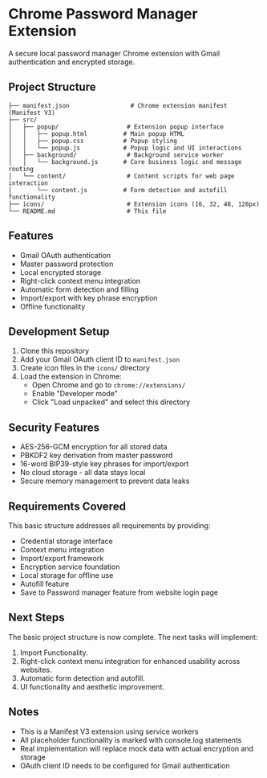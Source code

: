# Chrome Password Manager Extension

A secure local password manager Chrome extension with Gmail authentication and encrypted storage.

## Project Structure

```
├── manifest.json                 # Chrome extension manifest (Manifest V3)
├── src/
│   ├── popup/                   # Extension popup interface
│   │   ├── popup.html          # Main popup HTML
│   │   ├── popup.css           # Popup styling
│   │   └── popup.js            # Popup logic and UI interactions
│   ├── background/              # Background service worker
│   │   └── background.js       # Core business logic and message routing
│   └── content/                 # Content scripts for web page interaction
│       └── content.js          # Form detection and autofill functionality
├── icons/                       # Extension icons (16, 32, 48, 128px)
└── README.md                    # This file
```

## Features

- Gmail OAuth authentication
- Master password protection
- Local encrypted storage
- Right-click context menu integration
- Automatic form detection and filling
- Import/export with key phrase encryption
- Offline functionality

## Development Setup

1. Clone this repository
2. Add your Gmail OAuth client ID to `manifest.json`
3. Create icon files in the `icons/` directory
4. Load the extension in Chrome:
   - Open Chrome and go to `chrome://extensions/`
   - Enable "Developer mode"
   - Click "Load unpacked" and select this directory

## Security Features

- AES-256-GCM encryption for all stored data
- PBKDF2 key derivation from master password
- 16-word BIP39-style key phrases for import/export
- No cloud storage - all data stays local
- Secure memory management to prevent data leaks

## Requirements Covered

This basic structure addresses all requirements by providing:
- Credential storage interface 
- Context menu integration
- Import/export framework 
- Encryption service foundation
- Local storage for offline use 
- Autofill feature
- Save to Password manager feature from website login page

## Next Steps

The basic project structure is now complete. The next tasks will implement:
1. Import Functionality.
2. Right-click context menu integration for enhanced usability across websites.
3. Automatic form detection and autofill.
4. UI functionality and aesthetic improvement.

## Notes

- This is a Manifest V3 extension using service workers
- All placeholder functionality is marked with console.log statements
- Real implementation will replace mock data with actual encryption and storage
- OAuth client ID needs to be configured for Gmail authentication